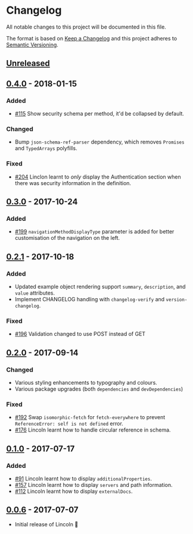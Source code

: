 # Changelog

All notable changes to this project will be documented in this file.

The format is based on [Keep a Changelog](http://keepachangelog.com/) and this project adheres to [Semantic Versioning](http://semver.org/).

## [Unreleased][]

## [0.4.0][] - 2018-01-15

### Added

- [#115](https://github.com/temando/open-api-renderer/issues/115) Show security schema per method, it'd be collapsed by default.

### Changed

- Bump `json-schema-ref-parser` dependency, which removes `Promises` and `TypedArrays` polyfills.

### Fixed

- [#204](https://github.com/temando/open-api-renderer/issues/199) Linclon learnt to _only_ display the Authentication section when there was security information in the definition.

## [0.3.0][] - 2017-10-24

### Added

- [#199](https://github.com/temando/open-api-renderer/issues/199) `navigationMethodDisplayType` parameter is added for better customisation of the navigation on the left.

## [0.2.1][] - 2017-10-18

### Added

- Updated example object rendering support `summary`, `description`, and `value` attributes.
- Implement CHANGELOG handling with `changelog-verify` and `version-changelog`.

### Fixed

- [#196](https://github.com/temando/open-api-renderer/issues/196) Validation changed to use POST instead of GET

## [0.2.0][] - 2017-09-14

### Changed

- Various styling enhancements to typography and colours.
- Various package upgrades (both `dependencies` and `devDependencies`)

### Fixed

- [#192](https://github.com/temando/open-api-renderer/issues/192) Swap `isomorphic-fetch` for `fetch-everywhere` to prevent `ReferenceError: self is not defined` error.
- [#176](https://github.com/temando/open-api-renderer/issues/176) Lincoln learnt how to handle circular reference in schema.

## [0.1.0][] - 2017-07-17

### Added

- [#91](https://github.com/temando/open-api-renderer/issues/91) Lincoln learnt how to display `additionalProperties`.
- [#157](https://github.com/temando/open-api-renderer/issues/157) Lincoln learnt how to display `servers` and path information.
- [#112](https://github.com/temando/open-api-renderer/issues/112) Lincoln learnt how to display `externalDocs`.

## [0.0.6][] - 2017-07-07

- Initial release of Lincoln 🎩

[Unreleased]: https://github.com/temando/open-api-renderer/compare/v0.4.0...HEAD
[0.4.0]: https://github.com/temando/open-api-renderer/compare/v0.3.0...v0.4.0
[0.3.0]: https://github.com/temando/open-api-renderer/compare/v0.2.1...v0.3.0
[0.2.1]: https://github.com/temando/open-api-renderer/compare/v0.2.0...v0.2.1
[0.2.0]: https://github.com/temando/open-api-renderer/compare/v0.1.0...v0.2.0
[0.1.0]: https://github.com/temando/open-api-renderer/compare/v0.0.6...v0.1.0
[0.0.6]: https://github.com/temando/open-api-renderer/tree/v0.0.6
